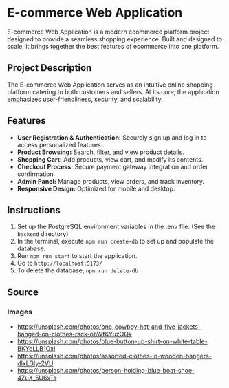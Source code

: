 # E-commerce Web Application

E-commerce Web Application is a modern ecommerce platform project designed to provide a seamless shopping experience. Built and designed to scale, it brings together the best features of ecommerce into one platform.

## Project Description

The E-commerce Web Application serves as an intuitive online shopping platform catering to both customers and sellers. At its core, the application emphasizes user-friendliness, security, and scalability.

## Features

- **User Registration & Authentication:** Securely sign up and log in to access personalized features.
- **Product Browsing:** Search, filter, and view product details.
- **Shopping Cart:** Add products, view cart, and modify its contents.
- **Checkout Process:** Secure payment gateway integration and order confirmation.
- **Admin Panel:** Manage products, view orders, and track inventory.
- **Responsive Design:** Optimized for mobile and desktop.

## Instructions
1. Set up the PostgreSQL environment variables in the .env file. (See the `backend` directory)
2. In the terminal, execute `npm run create-db` to set up and populate the database.
3. Run `npm run start` to start the application.
4. Go to `http://localhost:5173/`
5. To delete the database, `npm run delete-db`


## Source
### Images
* https://unsplash.com/photos/one-cowboy-hat-and-five-jackets-hanged-on-clothes-rack-ohWf6YuzOQk
* https://unsplash.com/photos/blue-button-up-shirt-on-white-table-BKYeLLB1OxI
* https://unsplash.com/photos/assorted-clothes-in-wooden-hangers-dlxLGIy-2VU
* https://unsplash.com/photos/person-holding-blue-boat-shoe-4ZuX_5U6xTs